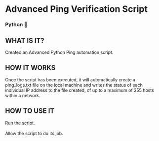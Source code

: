 <h1>  Advanced Ping Verification Script </h1>
<h3> Python 🐍 </h3>

<h2> WHAT IS IT? </h2>
Created an Advanced Python Ping automation script.

<h2> HOW IT WORKS </h2>
Once the script has been executed, it will automatically create a ping_logs.txt file on the local machine and writes the status of each individual IP address to the file created, of up to a maximum of 255 hosts within a network.


<h2> HOW TO USE IT </h2>
Run the script. <br>
<br> Allow the script to do its job. <br>





